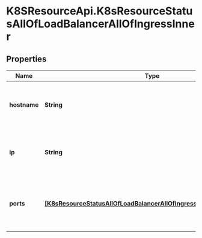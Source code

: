 # K8SResourceApi.K8sResourceStatusAllOfLoadBalancerAllOfIngressInner

## Properties

Name | Type | Description | Notes
------------ | ------------- | ------------- | -------------
**hostname** | **String** | hostname is set for load-balancer ingress points that are DNS based. | [optional] 
**ip** | **String** | ip is set for load-balancer ingress points that are IP based. | [optional] 
**ports** | [**[K8sResourceStatusAllOfLoadBalancerAllOfIngressInnerAllOfPortsInner]**](K8sResourceStatusAllOfLoadBalancerAllOfIngressInnerAllOfPortsInner.md) | ports provides information about the ports exposed by this LoadBalancer. | [optional] 


